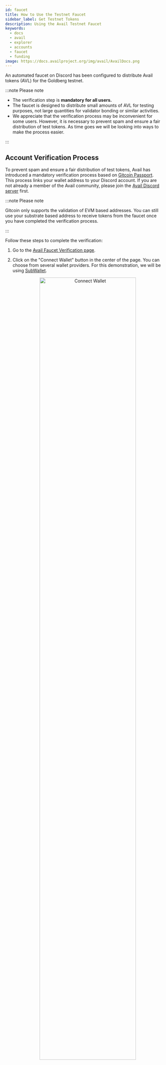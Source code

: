 ```yaml
---
id: faucet
title: How to Use the Testnet Faucet
sidebar_label: Get Testnet Tokens
description: Using the Avail Testnet Faucet
keywords:
  - docs
  - avail
  - explorer
  - accounts
  - faucet
  - funding
image: https://docs.availproject.org/img/avail/AvailDocs.png
---
```


An automated faucet on Discord has been configured to distribute Avail tokens (AVL) for the Goldberg testnet.

:::note Please note

- The verification step is **mandatory for all users.**
- The faucet is designed to distribute small amounts of AVL for testing purposes, not large quantities for validator bonding or similar activities.
- We appreciate that the verification process may be inconvenient for some users. However, it is necessary to prevent spam and ensure a fair distribution of test tokens. As time goes we will be looking into ways to make the process easier.

:::

## Account Verification Process

To prevent spam and ensure a fair distribution of test tokens, Avail has introduced a mandatory verification process based on [<ins>Gitcoin Passport</ins>](https://passport-verifier.avail.tools/). This process links your wallet address to your Discord account. If you are not already a member of the Avail community, please join the [<ins>Avail Discord server</ins>](https://discord.gg/y6fHnxZQX8) first.

:::note Please note

Gitcoin only supports the validation of EVM based addresses. You can still use your substrate based address to receive tokens from the faucet once you have completed the verification process.

:::

Follow these steps to complete the verification:

1. Go to the [<ins>Avail Faucet Verification page</ins>](https://passport-verifier.avail.tools/).

2. Click on the "Connect Wallet" button in the center of the page. You can choose from several wallet providers. For this demonstration, we will be using [<ins>SubWallet</ins>](https://www.subwallet.app/).

   <p align="center"><img src="/img/faucet/1.png" alt="Connect Wallet" width="80%"/></p>

3. A window will appear listing various wallet options. When prompted, verify and approve the connection request.

   <p align="center"><img src="/img/faucet/2.png" alt="Wallet Options" width="80%"/></p>

4. Ensure you don't have any pending connections, or else you won't be able to connect your wallet address.
If the connection is successful, you will be able to see your linked account on the top right-hand corner of the page.

   <p align="center"><img src="/img/faucet/4.png" alt="Connected Wallet" width="80%"/></p>

5. You will then need to connect your Discord account. Click on "Connect Discord" and authorize the requested permissions.Review the message prompt and click "Authorize". Your page should now look something like this:

   <p align="center"><img src="/img/faucet/5.png" alt="Discord connected" width="80%"/></p>

6. Click on "Submit Gitcoin Passport" to complete the verification process.
   
   <p align="center"><img src="/img/faucet/5b.png" alt="Gitcoin passport submitted successfully" width="95%"/></p>

7. Please note that you need a score of at least "20" to be verified. If your score is below 20, your screen will look something like this (however, see note below):

   <p align="center"><img src="/img/faucet/5c.png" alt="Gitcoin passport submission failed " width="85%"/></p>

8. You can work on your Gitcoin score from [their dashboard](https://passport.gitcoin.co/#/dashboard). You can also check out [Gitcoin docs](https://docs.passport.gitcoin.co/) for more information.

9. Finally, click on the "Give role" button. This will give your linked Discord ID a role named `verified-faucet` that will allow you to use the faucet.

Ensure that your Discord account is connected as it will be used in the following steps. You will also be able to see your connected Discord account that is verified on the top right-hand corner of the page.

Note: We have received reports from users with more than 20 points that are still getting the error page on the verifier. In that case, please refresh your stamps at the bottom of the Passport page, reload the page, reload the verifier site and wait a bit. We are looking into the problem, thank you!

## Obtaining Test AVL Tokens from Discord


:::note Please note

- The `/deposit` command has a cooldown period. You can use it only once every 3 hours.

:::

After completing the account verification process, you can obtain test AVL tokens:

1. In the Avail Discord, navigate to the `#goldberg-faucet` channel.

2. Use the command `/deposit <your-address>` to request AVL tokens.

   <p align="center"><img src="/img/faucet/6.png" alt="Verification Confirmation" width="100%"/></p>

   Should you attempt to use the faucet with an unverified Discord account or a different address, you will encounter the following message.

   <p align="center"><img src="/img/faucet/9.png" alt="Verification Confirmation" width="100%"/></p>

   Your wallet will receive 5 AVL tokens once the transaction status is marked as `Complete`. You can request AVL tokens every 3 hours.

   <p align="center"><img src="/img/faucet/8.png" alt="Transaction Complete" width="50%"/></p>

If you encounter any issues, please feel free to reach out to the Avail team and greater community on Discord.
